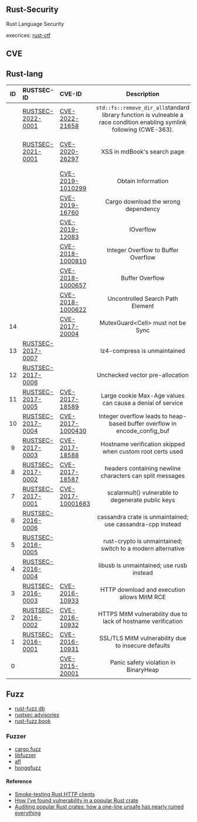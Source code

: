 ## Rust-Security

Rust Language Security


execrices: [rust-ctf](https://github.com/xxg1413/rust-ctf)

## CVE

## Rust-lang

| ID | RUSTSEC-ID | CVE-ID  |    Description    |  Writeup |
|:--:| :--------  | :--------|    :-----------:  |  :----------:  |
|  | [RUSTSEC-2022-0001](https://rustsec.org/advisories/RUSTSEC-2022-0001.html) | [CVE-2022-21658](http://cve.mitre.org/cgi-bin/cvename.cgi?name=CVE-2022-21658) | `std::fs::remove_dir_all`standard library function is vulneable a race condition enabling symlink following (CWE-363). |  |
|  | [RUSTSEC-2021-0001](https://rustsec.org/advisories/RUSTSEC-2021-0001.html) | [CVE-2020-26297](http://cve.mitre.org/cgi-bin/cvename.cgi?name=CVE-2020-26297) | XSS in mdBook's search page | [mdBook搜索界面的XSS](./CVE-2020-26297) |
|  | | [CVE-2019-1010299](http://cve.mitre.org/cgi-bin/cvename.cgi?name=CVE-2019-1010299) | Obtain Information | None |
|  | | [CVE-2019-16760](http://cve.mitre.org/cgi-bin/cvename.cgi?name=CVE-2019-16760) | Cargo download the wrong dependency | None |
|  | | [CVE-2019-12083](http://cve.mitre.org/cgi-bin/cvename.cgi?name=CVE-2019-12083) | IOverflow  | None |
|  | | [CVE-2018-1000810](http://cve.mitre.org/cgi-bin/cvename.cgi?name=CVE-2018-1000810) | Integer Overflow to Buffer Overflow  | None |
|  | | [CVE-2018-1000657](http://cve.mitre.org/cgi-bin/cvename.cgi?name=CVE-2018-1000657) | Buffer Overflow | None |
|  | | [CVE-2018-1000622](http://cve.mitre.org/cgi-bin/cvename.cgi?name=CVE-2018-1000622) | Uncontrolled Search Path Element | None |
| 14 |  | [CVE-2017-20004](http://cve.mitre.org/cgi-bin/cvename.cgi?name=CVE-2017-20004)  | MutexGuard<Cell<i32>> must not be Sync | None |
| 13 | [RUSTSEC-2017-0007](https://rustsec.org/advisories/RUSTSEC-2017-0007.html) |   | lz4-compress is unmaintained | None |
| 12 | [RUSTSEC-2017-0006](https://rustsec.org/advisories/RUSTSEC-2017-0006.html) |    | Unchecked vector pre-allocation | None |
| 11 | [RUSTSEC-2017-0005](https://rustsec.org/advisories/RUSTSEC-2017-0005.html) | [CVE-2017-18589](http://cve.mitre.org/cgi-bin/cvename.cgi?name=CVE-2017-18589) | Large cookie Max-Age values can cause a denial of service | None |
| 10 | [RUSTSEC-2017-0004](https://rustsec.org/advisories/RUSTSEC-2017-0004.html) |  [CVE-2017-1000430](http://cve.mitre.org/cgi-bin/cvename.cgi?name=CVE-2017-1000430)  |  Integer overflow leads to heap-based buffer overflow in encode_config_buf | None |
| 9 | [RUSTSEC-2017-0003](https://rustsec.org/advisories/RUSTSEC-2017-0003.html) |  [CVE-2017-18588](http://cve.mitre.org/cgi-bin/cvename.cgi?name=CVE-2017-18588)  |  Hostname verification skipped when custom root certs used | None |
| 8 | [RUSTSEC-2017-0002](https://rustsec.org/advisories/RUSTSEC-2017-0002.html) | [CVE-2017-18587](http://cve.mitre.org/cgi-bin/cvename.cgi?name=CVE-2017-18587)  | headers containing newline characters can split messages | None |
| 7 | [RUSTSEC-2017-0001](https://rustsec.org/advisories/RUSTSEC-2017-0001.html) | [CVE-2017-10001683](http://cve.mitre.org/cgi-bin/cvename.cgi?name=CVE-2017-10001683) | scalarmult() vulnerable to degenerate public keys | None |
| 6 | [RUSTSEC-2016-0006](https://rustsec.org/advisories/RUSTSEC-2016-0006.html) |  | cassandra crate is unmaintained; use cassandra-cpp instead | None |
| 5 | [RUSTSEC-2016-0005](https://rustsec.org/advisories/RUSTSEC-2016-0005.html) |  | rust-crypto is unmaintained; switch to a modern alternative | None |
| 4 | [RUSTSEC-2016-0004](https://rustsec.org/advisories/RUSTSEC-2016-0004.html) |  | libusb is unmaintained; use rusb instead | None |
| 3 | [RUSTSEC-2016-0003](https://rustsec.org/advisories/RUSTSEC-2016-0003.html) | [CVE-2016-10933](http://cve.mitre.org/cgi-bin/cvename.cgi?name=CVE-2016-10933)  | HTTP download and execution allows MitM RCE | None |
| 2 | [RUSTSEC-2016-0002](https://rustsec.org/advisories/RUSTSEC-2016-0002.html) | [CVE-2016-10932](http://cve.mitre.org/cgi-bin/cvename.cgi?name=CVE-2016-10932)  | HTTPS MitM vulnerability due to lack of hostname verification | None |
| 1 | [RUSTSEC-2016-0001](https://rustsec.org/advisories/RUSTSEC-2016-0001.html) | [CVE-2016-10931](http://cve.mitre.org/cgi-bin/cvename.cgi?name=CVE-2016-10931)  | SSL/TLS MitM vulnerability due to insecure defaults | None |
| 0 | | [CVE-2015-20001](http://cve.mitre.org/cgi-bin/cvename.cgi?name=CVE-2015-20001)  | Panic safety violation in BinaryHeap | None |



## Fuzz

- [rust-fuzz db](https://github.com/rust-fuzz/trophy-case)
- [rustsec advisories](https://rustsec.org/advisories/)
- [rust-fuzz book](https://rust-fuzz.github.io/book/)

### Fuzzer

- [cargo fuzz](https://github.com/rust-fuzz/cargo-fuzz)
- [libfuzzer](https://github.com/rust-fuzz/libfuzzer)
- [afl](https://github.com/rust-fuzz/afl.rs)
- [honggfuzz](https://github.com/rust-fuzz/honggfuzz-rs)

#### Reference

- [Smoke-testing Rust HTTP clients](https://medium.com/@shnatsel/smoke-testing-rust-http-clients-b8f2ee5db4e6)
- [How I’ve found vulnerability in a popular Rust crate ](https://medium.com/@shnatsel/how-ive-found-vulnerability-in-a-popular-rust-crate-and-you-can-too-3db081a67fb)
- [Auditing popular Rust crates: how a one-line unsafe has nearly ruined everything](https://medium.com/@shnatsel/auditing-popular-rust-crates-how-a-one-line-unsafe-has-nearly-ruined-everything-fab2d837ebb1)

